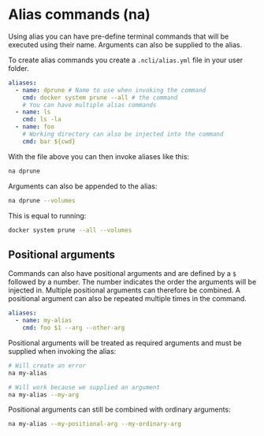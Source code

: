 # Alias commands (na)
Using alias you can have pre-define terminal commands that will be executed using their name. Arguments can also be supplied to the alias.

To create alias commands you create a `.ncli/alias.yml` file in your user folder.

```yaml
aliases:
  - name: dprune # Name to use when invoking the command
    cmd: docker system prune --all # the command
    # You can have multiple alias commands
  - name: ls
    cmd: ls -la
  - name: foo
    # Working directory can also be injected into the command
    cmd: bar ${cwd}
```

With the file above you can then invoke aliases like this:
```bash
na dprune
```

Arguments can also be appended to the alias:
```bash
na dprune --volumes
```

This is equal to running:
```bash
docker system prune --all --volumes
```

## Positional arguments
Commands can also have positional arguments and are defined by a `$` followed by a number. The number indicates the order the arguments will be injected in. Multiple positional arguments can therefore be combined. A positional argument can also be repeated multiple times in the command.

```yaml
aliases:
  - name: my-alias
    cmd: foo $1 --arg --other-arg
```

Positional arguments will be treated as required arguments and must be supplied when invoking the alias:

```bash
# Will create an error
na my-alias

# Will work because we supplied an argument
na my-alias --my-arg
```

Positional arguments can still be combined with ordinary arguments:

```bash
na my-alias --my-positional-arg --my-ordinary-arg
```